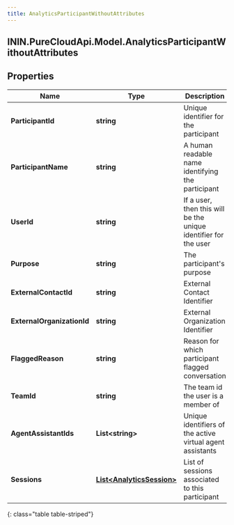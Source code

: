 ```yaml
---
title: AnalyticsParticipantWithoutAttributes
---
```

## ININ.PureCloudApi.Model.AnalyticsParticipantWithoutAttributes

## Properties

|Name | Type | Description | Notes|
|------------ | ------------- | ------------- | -------------|
| **ParticipantId** | **string** | Unique identifier for the participant | [optional] |
| **ParticipantName** | **string** | A human readable name identifying the participant | [optional] |
| **UserId** | **string** | If a user, then this will be the unique identifier for the user | [optional] |
| **Purpose** | **string** | The participant&#39;s purpose | [optional] |
| **ExternalContactId** | **string** | External Contact Identifier | [optional] |
| **ExternalOrganizationId** | **string** | External Organization Identifier | [optional] |
| **FlaggedReason** | **string** | Reason for which participant flagged conversation | [optional] |
| **TeamId** | **string** | The team id the user is a member of | [optional] |
| **AgentAssistantIds** | **List&lt;string&gt;** | Unique identifiers of the active virtual agent assistants | [optional] |
| **Sessions** | [**List&lt;AnalyticsSession&gt;**](AnalyticsSession.html) | List of sessions associated to this participant | [optional] |
{: class="table table-striped"}


